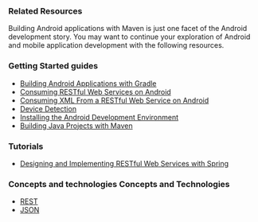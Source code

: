 ### Related Resources

Building Android applications with Maven is just one facet of the Android development story. You may want to continue your exploration of Android and mobile application development with the following resources.

### Getting Started guides

* [Building Android Applications with Gradle][gs-gradle-android]
* [Consuming RESTful Web Services on Android][gs-consuming-rest-android]
* [Consuming XML From a RESTful Web Service on Android][gs-consuming-rest-xml-android]
* [Device Detection][gs-device-detection]
* [Installing the Android Development Environment][gs-android]
* [Building Java Projects with Maven][gs-maven]

[gs-gradle-android]: /guides/gs/gradle-android/
[gs-consuming-rest-android]: /guides/gs/consuming-rest-android/
[gs-consuming-rest-xml-android]: /guides/gs/consuming-rest-xml-android/
[gs-device-detection]: /guides/gs/device-detection/
[gs-android]: /guides/gs/android/
[gs-maven]: /guides/gs/maven/

### Tutorials

* [Designing and Implementing RESTful Web Services with Spring][tut-rest]

[tut-rest]: /guides/tutorials/rest

### Concepts and technologies Concepts and Technologies

* [REST][u-rest]
* [JSON][u-json]

[u-rest]: /understanding/REST
[u-json]: /understanding/JSON
